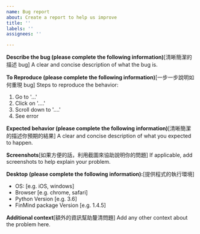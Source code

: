 ```yaml
---
name: Bug report
about: Create a report to help us improve
title: ''
labels: ''
assignees: ''

---
```


**Describe the bug (please complete the following information)**[清晰簡潔的描述 bug]
A clear and concise description of what the bug is.

**To Reproduce (please complete the following information)**[一步一步說明如何重現 bug]
Steps to reproduce the behavior:
1. Go to '...'
2. Click on '....'
3. Scroll down to '....'
4. See error

**Expected behavior (please complete the following information)**[清晰簡潔的描述你預期的結果]
A clear and concise description of what you expected to happen.

**Screenshots**[如果方便的話，利用截圖來協助說明你的問題]
If applicable, add screenshots to help explain your problem.

**Desktop (please complete the following information):**[提供程式的執行環境]
 - OS: [e.g. iOS, windows]
 - Browser [e.g. chrome, safari]
 - Python Version [e.g. 3.6]
 - FinMind package Version [e.g. 1.4.5]

**Additional context**[額外的資訊幫助釐清問題]
Add any other context about the problem here.
